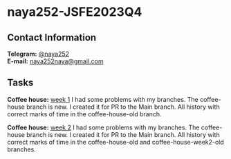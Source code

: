 # naya252-JSFE2023Q4

## Contact Information
**Telegram:** [@naya252](https://t.me/naya252)  \
**E-mail:** naya252naya@gmail.com

## Tasks
**Coffee house:** [week 1](https://rolling-scopes-school.github.io/naya252-JSFE2023Q4/coffee-house/) I had some problems with my branches. The coffee-house branch is new. I created it for PR to the Main branch. All history with correct marks of time in the coffee-house-old branch.

**Coffee house:** [week 2](https://rolling-scopes-school.github.io/naya252-JSFE2023Q4/coffee-house2/) I had some problems with my branches. The coffee-house branch is new. I created it for PR to the Main branch. All history with correct marks of time in the coffee-house-old and coffee-house-week2-old branches.
